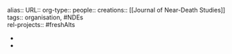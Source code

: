 alias::
URL::
org-type:: 
people::
creations:: [[Journal of Near-Death Studies]] 
tags:: organisation, #NDEs  
rel-projects:: #freshAlts 


-
-